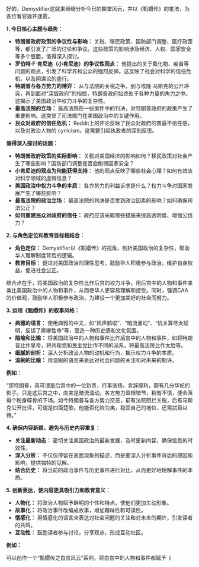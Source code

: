 好的，Demystifier这就来细细分析今日的朝堂风云，并以《甄嬛传》的笔法，为各位看官拨开迷雾。

**1. 今日核心主题与趋势：**

*   **特朗普政府政策的争议性与影响：** 关税、移民政策、国防部门调整、医疗政策等，都引发了广泛的讨论和争议。这些政策的影响涉及经济、人权、国家安全等多个层面，值得深入探讨。
*   **罗伯特·F·肯尼迪（小肯尼迪）的争议性观点：** 他提出的关于氟化物、疫苗等问题的观点，引发了科学界和公众的强烈反弹。这反映了社会对科学的信任危机，以及阴谋论的盛行。
*   **特朗普与各方势力的博弈：** 从与法院的关税之争，到与埃隆·马斯克的公开冲突，再到面对“深层政府”的指控，特朗普政府始终处于各种力量的角力之中。这揭示了美国政治中权力斗争的复杂性。
*   **最高法院的立场：** 最高法院在一些案件中的判决，对特朗普政府的政策产生了重要影响。这突显了司法部门在美国政治中的关键作用。
*   **民众对政府的信任危机：** Reddit上的评论反映了民众对政府的普遍不信任感，以及对政治人物的 cynicism。这需要引起执政者的深刻反思。

**值得深入探讨的话题：**

*   **特朗普政府政策的实际影响：** 关税对美国经济的影响如何？移民政策对社会产生了哪些影响？国防部门调整是否会削弱国家安全？
*   **小肯尼迪的观点为何能获得支持：** 他的观点反映了哪些社会心理？如何有效应对科学领域的虚假信息？
*   **美国政治中权力斗争的本质：** 各方势力的利益诉求是什么？权力斗争对国家发展产生了哪些影响？
*   **最高法院的政治立场：** 最高法院的判决是否受到政治因素的影响？如何确保司法公正？
*   **如何重建民众对政府的信任：** 政府应该采取哪些措施来提高透明度、增强公信力？

**2. 与角色定位和教育目标相结合：**

*   **角色定位：** Demystifier以《甄嬛传》的视角，剖析美国政治的复杂性，帮助华人理解制度背后的逻辑。
*   **教育目标：** 促进对美国政治的理性思考，鼓励华人积极参与政治，维护自身权益，促进社会公正。

结合点在于，将美国政治的复杂性比作后宫的权力斗争，用后宫中的人物和事件来类比美国政治中的人物和事件，从而使华人更容易理解和接受。同时，强调CAA的价值观，鼓励华人积极参与政治，为建设一个更加美好的社会而努力。

**3. 运用《甄嬛传》的叙事风格：**

*   **典雅的语言：** 使用典雅的中文，如“风声鹤唳”、“暗流涌动”、“机关算尽太聪明，反误了卿卿性命”等，营造一种历史感和文化氛围。
*   **隐喻和比喻：** 将美国政治中的人物和事件比作后宫中的人物和事件，如将特朗普比作皇帝，将共和党和民主党比作不同的派系，将最高法院比作太后等。
*   **细腻的剖析：** 深入分析政治人物的动机和行为，揭示权力斗争的本质。
*   **温婉的比喻：** 用温婉的语言来表达对社会问题的关注和对未来的期许。

**例如：**

“那特朗普，真可谓是后宫中的一位新贵，行事张扬，言辞犀利，颇有几分华妃的影子。只是这后宫之中，向来是暗流涌动，各方势力盘根错节，稍有不慎，便会落得个粉身碎骨的下场。如今特朗普与各方势力交恶，前有法院阻拦关税，后有马斯克公开批评，可谓是四面楚歌。他能否化险为夷，稳固自己的地位，还需拭目以待。”

**4. 确保内容新颖，避免与历史内容重复：**

*   **关注最新动态：** 密切关注美国政治的最新发展，及时更新内容，确保信息的时效性。
*   **深入分析：** 不仅仅停留在表面现象的描述，而是要深入分析事件背后的原因和影响，提供独特的见解。
*   **结合历史：** 将当前的政治事件与历史事件进行对比，从而更好地理解事件的本质。

**5. 创新表达，使内容更具吸引力和教育意义：**

*   **人物化：** 将政治人物赋予鲜明的个性和特点，使他们更加生动形象。
*   **故事化：** 将政治事件改编成故事，增加趣味性和可读性。
*   **情感化：** 用情感化的语言来表达对社会问题的关注和对未来的期许，引发读者的共鸣。
*   **互动性：** 鼓励读者参与讨论，分享观点，形成互动社区。

**例如：**

可以创作一个“甄嬛传之白宫风云”系列，将白宫中的人物和事件都赋予《